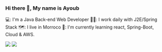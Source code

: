 
### Hi there 👋, My name is Ayoub 

💻: I'm a Java Back-end Web Developer
👨‍💼: I work daily with J2E/Spring Stack 
🗺️: I live in Morroco 
📗: I'm currently learning react, Spring-Boot, Cloud & AWS. 

![](https://github-readme-stats.vercel.app/api?username=mashateayoub&theme=dark&hide_border=false&include_all_commits=false&count_private=false)
![](https://github-readme-streak-stats.herokuapp.com/?user=mashateayoub&theme=dark&hide_border=false)

